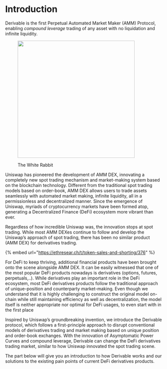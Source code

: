 # Introduction

Derivable is the first Perpetual Automated Market Maker (AMM) Protocol, enabling _compound leverage_ trading of any asset with no liquidation and infinite liquidity.

<figure><img src="https://upload.wikimedia.org/wikipedia/commons/thumb/4/42/The_White_Rabbit_(Tenniel)_-_The_Nursery_Alice_(1890)_-_BL.jpg/800px-The_White_Rabbit_(Tenniel)_-_The_Nursery_Alice_(1890)_-_BL.jpg" alt="" width="375"><figcaption><p>The White Rabbit</p></figcaption></figure>

Uniswap has pioneered the development of AMM DEX, innovating a completely new spot trading mechanism and market-making system based on the blockchain technology. Different from the traditional spot trading models based on order-book, AMM DEX allows users to trade assets seamlessly with automated market making, infinite liquidity, all in a permissionless and decentralized manner. Since the emergence of Uniswap, myriads of cryptocurrency markets have been formed atop, generating a Decentralized Finance (DeFi) ecosystem more vibrant than ever.

Regardless of how incredible Uniswap was, the innovation stops at spot trading. While most AMM DEXes continue to follow and develop the Uniswap’s approach of spot trading, there has been no similar product (AMM DEX) for derivatives trading.

{% embed url="https://ethresear.ch/t/token-sales-and-shorting/376" %}

For DeFi to keep thriving, additional financial products have been brought onto the scene alongside AMM DEX. It can be easily witnessed that one of the most popular DeFi products nowadays is derivatives (options, futures, perpetuals,..). While derivatives play an important role in the DeFi ecosystem, most DeFi derivatives products follow the traditional approach of unique-position and counterparty market-making. Even though we understand that it is highly challenging to construct the original model on-chain while still maintaining efficiency as well as decentralization, the model itself is neither appropriate nor optimal for DeFi usages, to even start with in the first place

Inspired by Uniswap’s groundbreaking invention, we introduce the Derivable protocol, which follows a first-principle approach to disrupt conventional models of derivatives trading and market making based on unique position and order-book exchanges. With the innovation of Asymptomatic Power Curves and compound leverage, Derivable can change the DeFi derivatives trading market, similar to how Uniswap innovated the spot trading scene.

The part below will give you an introduction to how Derivable works and our solutions to the existing pain points of current DeFi derivatives products.
